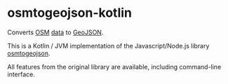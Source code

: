 osmtogeojson-kotlin
===================

Converts [OSM](https://www.openstreetmap.org/) [data](https://wiki.openstreetmap.org/wiki/OSM_XML) to [GeoJSON](https://geojson.org/). 

This is a Kotlin / JVM implementation of the Javascript/Node.js library [osmtogeojson](https://github.com/tyrasd/osmtogeojson).

All features from the original library are available, including command-line interface.
